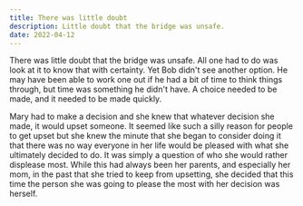 ```yaml
---
title: There was little doubt
description: Little doubt that the bridge was unsafe.
date: 2022-04-12
---
```


There was little doubt that the bridge was unsafe. All one had to do was look at it to know that with certainty. Yet Bob didn't see another option. He may have been able to work one out if he had a bit of time to think things through, but time was something he didn't have. A choice needed to be made, and it needed to be made quickly.

Mary had to make a decision and she knew that whatever decision she made, it would upset someone. It seemed like such a silly reason for people to get upset but she knew the minute that she began to consider doing it that there was no way everyone in her life would be pleased with what she ultimately decided to do. It was simply a question of who she would rather displease most. While this had always been her parents, and especially her mom, in the past that she tried to keep from upsetting, she decided that this time the person she was going to please the most with her decision was herself.